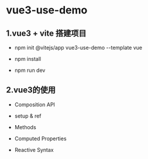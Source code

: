 # vue3-use-demo

## 1.vue3 + vite 搭建项目

* npm init @vitejs/app vue3-use-demo --template vue

* npm install

* npm run dev

## 2.vue3的使用

* Composition API

* setup & ref

* Methods

* Computed Properties

* Reactive Syntax

